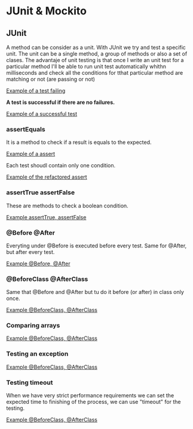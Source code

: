 # JUnit & Mockito

## JUnit
A method can be consider as a unit. With JUnit we try and test a specific unit. The unit can be a single method, a group of methods or also a set of clases. The advantaje of unit testing is that once I write an unit test for a particular method I'll be able to run unit test automatically whithn milliseconds and check all the conditions for tthat particular method are matching or not (are passing or not)

[Example of a test failing ](https://github.com/mikedr/junit-mockito/blob/main/src/test/java/com/junit/StringHelperTest.java)

**A test is successful if there are no failures.**

[Example of a successful test](https://github.com/mikedr/junit-mockito/blob/main/src/test/java/com/junit/StringHelperTest2.java)

### assertEquals
It is a method to check if a result is equals to the expected. 

[Example of a assert](https://github.com/mikedr/junit-mockito/blob/main/src/test/java/com/junit/StringHelperTest3.java)

Each test shoudl contain only one condition.

[Example of the refactored assert](https://github.com/mikedr/junit-mockito/blob/main/src/test/java/com/junit/StringHelperTest4.java)

### assertTrue assertFalse
These are methods to check a boolean condition. 

[Example assertTrue, assertFalse](https://github.com/mikedr/junit-mockito/blob/main/src/test/java/com/junit/StringHelperTest5.java)

### @Before @After
Everyting under @Before is executed before every test. Same for @After, but after every test.

[Example @Before, @After](https://github.com/mikedr/junit-mockito/blob/main/src/test/java/com/junit/StringHelperTest6.java)

### @BeforeClass @AfterClass

Same that @Before and @After but tu do it before (or after) in class only once.

[Example @BeforeClass, @AfterClass](https://github.com/mikedr/junit-mockito/blob/main/src/test/java/com/junit/StringHelperTest7.java)

### Comparing arrays

[Example @BeforeClass, @AfterClass](https://github.com/mikedr/junit-mockito/blob/main/src/test/java/com/junit/StringHelperTest8.java)

### Testing an exception


[Example @BeforeClass, @AfterClass](https://github.com/mikedr/junit-mockito/blob/main/src/test/java/com/junit/StringHelperTest9.java)

### Testing timeout

When we have very strict performance requirements we can set the expected time to finishing of the process, we can use "timeout" for the testing.

[Example @BeforeClass, @AfterClass](https://github.com/mikedr/junit-mockito/blob/main/src/test/java/com/junit/StringHelperTest10.java)

